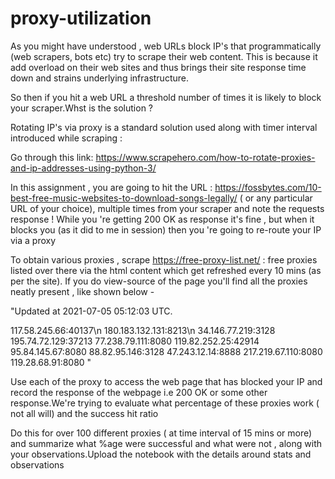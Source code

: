 # proxy-utilization

As you might have understood , web URLs block IP's that programmatically (web scrapers, bots etc) try to scrape their web content. This is because it add overload on their web sites and thus brings their site response time down and strains underlying infrastructure.

So then if you hit a web URL a threshold number of times it is likely to block your scraper.Whst is the solution ? 

Rotating  IP's via proxy is a standard solution used along with timer interval introduced while scraping :

Go through this link: https://www.scrapehero.com/how-to-rotate-proxies-and-ip-addresses-using-python-3/

In this assignment , you are going to hit the URL : https://fossbytes.com/10-best-free-music-websites-to-download-songs-legally/ ( or any particular URL of your choice), multiple times from your scraper and note the requests response ! While you 're getting 200 OK as response it's fine , but when it blocks you (as it did to me in session) then you 're going to re-route your IP via a proxy

To obtain various proxies , scrape https://free-proxy-list.net/  : free proxies listed over there via the html content which get refreshed every 10 mins (as per the site). If you do view-source of the page you'll find all the proxies neatly present , like shown below -

"Updated at 2021-07-05 05:12:03 UTC.

117.58.245.66:40137\n
180.183.132.131:8213\n
34.146.77.219:3128
195.74.72.129:37213
77.238.79.111:8080
119.82.252.25:42914
95.84.145.67:8080
88.82.95.146:3128
47.243.12.14:8888
217.219.67.110:8080
119.28.68.91:8080 "

Use each of the proxy to access the web page that has blocked your IP and record the response of the webpage i.e 200 OK or some other response.We're trying to evaluate what percentage of these proxies work ( not all will) and the success hit ratio

Do this for over 100 different proxies ( at time interval of 15 mins or more) and summarize what %age were successful and what were not , along with your observations.Upload the notebook with the details around stats and observations
